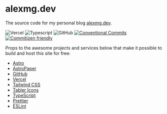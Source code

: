 # alexmg.dev

The source code for my personal blog [alexmg.dev](https://alexmg.dev).

![Vercel](https://therealsujitk-vercel-badge.vercel.app/?app=blog-alexmg)
![Typescript](https://img.shields.io/badge/TypeScript-007ACC?logo=typescript&logoColor=white)
![GitHub](https://img.shields.io/github/license/alexmg/blog?color=%232F3741)
[![Conventional Commits](https://img.shields.io/badge/Conventional%20Commits-1.0.0-%23FE5196?logo=conventionalcommits&logoColor=white)](https://conventionalcommits.org)
[![Commitizen friendly](https://img.shields.io/badge/commitizen-friendly-brightgreen.svg)](http://commitizen.github.io/cz-cli/)

Props to the awesome projects and services below that make it possible to build and host this site for free:

- [Astro](https://astro.build/)
- [AstroPaper](https://github.com/satnaing/astro-paper)
- [GitHub](https://github.com/)
- [Vercel](https://vercel.com/)
- [Tailwind CSS](https://tailwindcss.com/)
- [Tabler Icons](https://tabler-icons.io/)
- [TypeScript](https://www.typescriptlang.org/)
- [Prettier](https://prettier.io/)
- [ESLint](https://eslint.org/)
